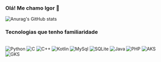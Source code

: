 ### Olá! Me chamo Igor 👋

![Anurag's GitHub stats](https://github-readme-stats.vercel.app/api?username=IgoorMarques&show_icons=true)

### Tecnologias que tenho familiaridade

<div style="display: inline-block"> <br/>
  <img align="center" alt="Python"  src="https://img.shields.io/badge/Python-3776AB?style=for-the-badge&logo=python&logoColor=white"/>
  <img align="center" alt="C"       src="https://img.shields.io/badge/C-00599C?style=for-the-badge&logo=c&logoColor=white"/>
  <img align="center" alt="C++"     src="https://img.shields.io/badge/C%2B%2B-00599C?style=for-the-badge&logo=c%2B%2B&logoColor=white"/>
  <img align="center" alt="Kotlin"  src="https://img.shields.io/badge/Kotlin-0095D5?style=for-the-badge&logo=kotlin&logoColor=white"/>
  <img align="center" alt="MySql"   src="https://img.shields.io/badge/MySQL-00000F?style=for-the-badge&logo=mysql&logoColor=white"/>
  <img align="center" alt="SQLite"  src="https://img.shields.io/badge/SQLite-07405E?style=for-the-badge&logo=sqlite&logoColor=white"/>
  <img align="center" alt="Java"    src="https://img.shields.io/badge/Java-ED8B00?style=for-the-badge&logo=openjdk&logoColor=white"/>
  <img align="center" alt="PHP" src="https://img.shields.io/badge/PHP-777BB4?style=for-the-badge&logo=php&logoColor=white"/>
  <img align="center" alt="AKS" src="https://img.shields.io/badge/AKS-0078D4?style=for-the-badge&logo=microsoftazure&logoColor=white"/>
  <img align="center" alt="GKS" src="https://img.shields.io/badge/GKS-4285F4?style=for-the-badge&logo=googlekubernetesengine&logoColor=white"/>

</div>

<!--
**IgoorMarques/IgoorMarques** is a ✨ _special_ ✨ repository because its `README.md` (this file) appears on your GitHub profile.

Here are some ideas to get you started:

- 🔭 I’m currently working on ...
- 🌱 I’m currently learning ...
- 👯 I’m looking to collaborate on ...
- 🤔 I’m looking for help with ...
- 💬 Ask me about ...
- 📫 How to reach me: ...
- 😄 Pronouns: ...
- ⚡ Fun fact: ...
-->
